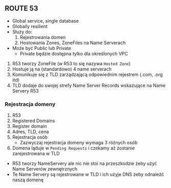 ## ROUTE 53

- Global service, single database
-	Globally resilient
- Służy do:
	1.	Rejestrowania domen
	2.	Hostowania Zones, ZoneFiles na Name Serverach
- Może być Public lub Private
	- Private będzie dostępna tylko dla określonych VPC

1.	R53 tworzy ZoneFile (w R53 to się nazywa `Hosted Zone`)
2.	Hostuje ją na (standardowo) 4 name serverach
3.	Komunikuje się z TLD zarządzającą odpowiednim rejestrem (.com, .org itd)
4.	TLD dodaje do swojej strefy Name Server Records wskazujące na Name Servery R53

### Rejestracja domeny
1.	R53
2.	Registered Domains
3.	Register domain
4.	Adres, TLD, cena
5.	Rejestracja osób
	- Zazwyczaj rejestracja domeny wymaga 3 różnych osób
6. Domena ląduje w `Pending Requests` i czekamy aż zostanie zarejestrowana w TLD

- R53 tworzy NameServery ale nic nie stoi na przeszkodzie żeby użyć Name Serverów zewnętrznych
- Te Name Servery są rejestrowane w TLD i ich użyje DNS żeby odnaleźć naszą domenę



